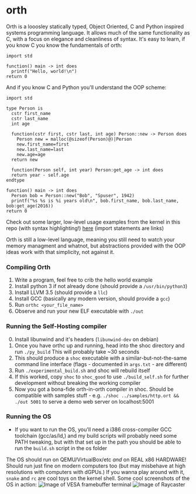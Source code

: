 # orth
Orth is a looosley statically typed, Object Oriented, C and Python inspired systems programming language. It allows much of the same functionality as C, with a focus on elegance and cleanliness of syntax.
It's easy to learn, if you know C you know the fundamentals of orth:

```
import std

function() main -> int does
  printf("Hello, world!\n")
return 0
```

And if you know C and Python you'll understand the OOP scheme:

```
import std

type Person is
  cstr first_name
  cstr last_name
  int age
  
  function(cstr first, cstr last, int age) Person::new -> Person does
    Person new = malloc(@sizeof(Person)@)|Person
    new.first_name=first
    new.last_name=last
    new.age=age
  return new
  
  function(Person self, int year) Person:get_age -> int does
  return year - self.age
endtype

function() main -> int does
  Person bob = Person::new("Bob", "Spuser", 1942)
  printf("%s %s is %i years old\n", bob.first_name, bob.last_name, bob:get_age(2016))
return 0
```

Check out some larger, low-level usage examples from the kernel in this repo (with syntax highlighting!) [here](http://louis.goessling.com/orth/os/kernel.ort.html) (import statements are links)

Orth is still a low-level language, meaning you still need to watch your memory managment and whatnot, but abstractions provided with the OOP ideas work with that simplicity, not against it.

### Compiling Orth
1. Write a program, feel free to crib the hello world example
2. Install python 3 if not already done (should provide a `/usr/bin/python3`)
3. Install LLVM 3.5 (should provide a `llc`)
4. Install GCC (basically any modern version, should provide a `gcc`)
5. Run `orthc <your_file_name>`
6. Observe and run your new ELF executable with `./out`

### Running the Self-Hosting compiler
0. Install libunwind and it's headers (`libunwind-dev` on debian)
1. Once you have orthc up and running, head into the shoc directory and run `./py_build` This will probably take ~30 seconds
2. This should produce a `shoc` executable with a similar-but-not-the-same command line interface (flags - documented in `args.txt` - are different)
3. Run `./experimental_build.sh` and shoc will rebuild itself
4. If this worked, copy `shoc` to `shoc_good` to use `./build_self.sh` for further development without breaking the working compiler
5. Now you got a bona-fide orth-in-orth compiler in shoc. Should be compatible with samples stuff - e.g. `./shoc ../samples/http.ort && ./out 5001` to serve a demo web server on localhost:5001

### Running the OS
 * If you want to run the OS, you'll need a i386 cross-compiler GCC toolchain (gcc/as/ld,) and my build scripts will probably need some PATH tweaking, but with that set up in the path you should be able to run the `build.sh` script in the os folder
 
 The OS should run on QEMU/VirtualBox/etc _and_ on REAL x86 HARDWARE! Should run just fine on modern computers too (but may misbehave at high resolutions with computers with dGPUs.) If you wanna play around with it, `snake` and `rc` are cool toys on the kernel shell.
 Some cool screenshots of the OS in action:
 ![Image of VESA framebuffer terminal](https://raw.githubusercontent.com/602p/orth/master/docs/image/emu2.png)
 ![Image of Raycaster](https://raw.githubusercontent.com/602p/orth/master/docs/image/raycast.png)

